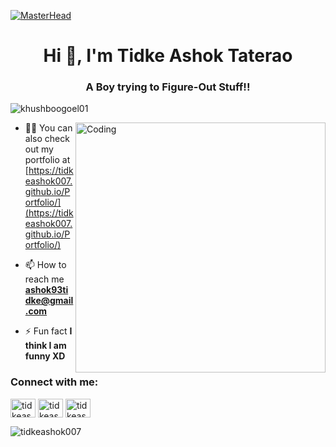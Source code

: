 [![MasterHead](https://media.licdn.com/dms/image/C4E16AQGDLURwP-MxHQ/profile-displaybackgroundimage-shrink_350_1400/0/1624432677770?e=1689206400&v=beta&t=tp8ZtMwu-YPUpjFmFLqT_xXdSApMQo1j2HtxtBJR_Ks)](https://tidkeashok007.github.io/Portfolio/)
<h1 align="center">Hi 👋, I'm Tidke Ashok Taterao</h1>
<h3 align="center">A Boy trying to Figure-Out Stuff!!</h3>

<p align="left"> <img src="https://komarev.com/ghpvc/?username=khushboogoel01&label=Profile%20views&color=129e00&style=plastic" alt="khushboogoel01" /> </p>
<img align="right" alt="Coding" width="400" src="https://cdn.dribbble.com/users/2646423/screenshots/5507196/computer.gif">

- 👨‍💻 You can also check out my portfolio at [https://tidkeashok007.github.io/Portfolio/](https://tidkeashok007.github.io/Portfolio/)

- 📫 How to reach me **ashok93tidke@gmail.com**

- ⚡ Fun fact **I think I am funny XD**

<h3 align="left">Connect with me:</h3>
<link rel="stylesheet" href="https://cdnjs.cloudflare.com/ajax/libs/font-awesome/6.0.0-beta3/css/all.min.css">

<p align="left">
<!-- <a href="https://twitter.com/khushboogoel01" target="blank"><img align="center" src="https://cdn.jsdelivr.net/npm/simple-icons@3.0.1/icons/twitter.svg" alt="khushboogoel01" height="30" width="40" /></a> -->
<a href="https://www.linkedin.com/in/tidkeashok007" target="blank"><img align="center" src="https://cdn.jsdelivr.net/npm/simple-icons@3.0.1/icons/linkedin.svg" alt="tidkeashok007" height="30" width="40" /></a>
<a href="https://www.instagram.com/tidke_ashok_007" target="blank"><img align="center" src="https://cdn.jsdelivr.net/npm/simple-icons@3.0.1/icons/instagram.svg" alt="tidkeashok007" height="30" width="40" /></a>
<a href="https://www.facebook.com/profile.php?id=100089728830127&mibextid=ZbWKwL" target="blank"><img align="center" src="https://cdn.jsdelivr.net/npm/simple-icons@3.0.1/icons/facebook.svg" alt="tidkeashok007" height="30" width="40" /></a>
</p>




<!--<h3 align="left">Languages and Tools:</h3>
<p align="left"> <a href="https://www.cprogramming.com/" target="_blank"> <img src="https://devicons.github.io/devicon/devicon.git/icons/c/c-original.svg" alt="c" width="40" height="40"/> </a> <a href="https://www.w3schools.com/cpp/" target="_blank"> <img src="https://devicons.github.io/devicon/devicon.git/icons/cplusplus/cplusplus-original.svg" alt="cplusplus" width="40" height="40"/> </a> <a href="https://www.w3schools.com/css/" target="_blank"> <img src="https://devicons.github.io/devicon/devicon.git/icons/css3/css3-original-wordmark.svg" alt="css3" width="40" height="40"/> </a> <a href="https://www.figma.com/" target="_blank"> <img src="https://www.vectorlogo.zone/logos/figma/figma-icon.svg" alt="figma" width="40" height="40"/> </a> <a href="https://flutter.dev" target="_blank"> <img src="https://www.vectorlogo.zone/logos/flutterio/flutterio-icon.svg" alt="flutter" width="40" height="40"/> </a> <a href="https://git-scm.com/" target="_blank"> <img src="https://www.vectorlogo.zone/logos/git-scm/git-scm-icon.svg" alt="git" width="40" height="40"/> </a> <a href="https://www.w3.org/html/" target="_blank"> <img src="https://devicons.github.io/devicon/devicon.git/icons/html5/html5-original-wordmark.svg" alt="html5" width="40" height="40"/> </a> <a href="https://www.linux.org/" target="_blank"> <img src="https://devicons.github.io/devicon/devicon.git/icons/linux/linux-original.svg" alt="linux" width="40" height="40"/> </a> <a href="https://www.photoshop.com/en" target="_blank"> <img src="https://devicons.github.io/devicon/devicon.git/icons/photoshop/photoshop-plain.svg" alt="photoshop" width="40" height="40"/> </a> <a href="https://www.python.org" target="_blank"> <img src="https://devicons.github.io/devicon/devicon.git/icons/python/python-original.svg" alt="python" width="40" height="40"/> </a> </p>
-->
<p><img align="left" src="https://github-readme-stats.vercel.app/api/top-langs?username=khushboogoel01&show_icons=true&locale=en&layout=compact" alt="tidkeashok007" /></p>

<!-- <p>&nbsp;<img align="center" src="https://github-readme-stats.vercel.app/api?username=khushboogoel01&show_icons=true&locale=en" alt="tidkeashok007" /></p> -->





